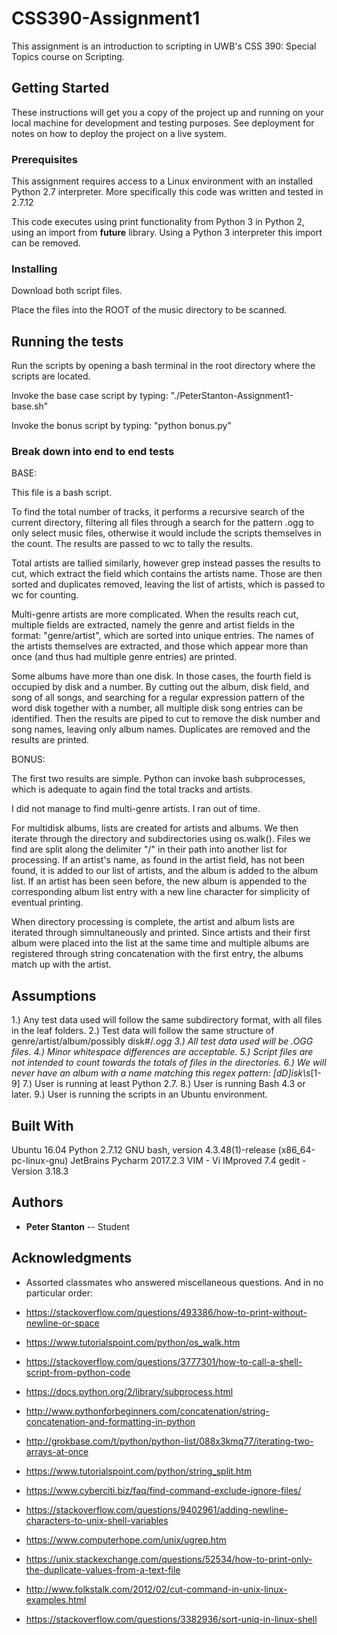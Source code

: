 # CSS390-Assignment1

This assignment is an introduction to scripting in UWB's CSS 390: Special Topics course on Scripting.

## Getting Started

These instructions will get you a copy of the project up and running on your local machine for development and testing purposes. See deployment for notes on how to deploy the project on a live system.

### Prerequisites

This assignment requires access to a Linux environment with an installed Python 2.7 interpreter. More specifically this code was written and tested in 2.7.12

This code executes using print functionality from Python 3 in Python 2, using an import from __future__ library. Using a Python 3 interpreter this import can be removed.

### Installing

Download both script files. 

Place the files into the ROOT of the music directory to be scanned.

## Running the tests

Run the scripts by opening a bash terminal in the root directory where the scripts are located.

Invoke the base case script by typing: "./PeterStanton-Assignment1-base.sh"

Invoke the bonus script by typing: "python bonus.py"

### Break down into end to end tests

BASE:

This file is a bash script.

To find the total number of tracks, it performs a recursive search of the current directory, filtering all files through a search for the pattern .ogg to only select music files, otherwise it would include the scripts themselves in the count. The results are passed to wc to tally the results.

Total artists are tallied similarly, however grep instead passes the results to cut, which extract the field which contains the artists name. Those are then sorted and duplicates removed, leaving the list of artists, which is passed to wc for counting.

Multi-genre artists are more complicated. When the results reach cut, multiple fields are extracted, namely the genre and artist fields
in the format: "genre/artist", which are sorted into unique entries. The names of the artists themselves are extracted, and those which appear more than once (and thus had multiple genre entries) are printed.

Some albums have more than one disk. In those cases, the fourth field is occupied by disk and a number. By cutting out the album, disk field, and song of all songs, and searching for a regular expression pattern of the word disk together with a number, all multiple disk song entries can be identified. Then the results are piped to cut to remove the disk number and song names, leaving only album names. Duplicates are removed and the results are printed.


BONUS:

The first two results are simple. Python can invoke bash subprocesses, which is adequate to again find the total tracks and artists.

I did not manage to find multi-genre artists. I ran out of time.

For multidisk albums, lists are created for artists and albums. We then iterate through the directory and subdirectories using os.walk(). Files we find are split along the delimiter "/" in their path into another list for processing. If an artist's name, as found in the artist field, has not been found, it is added to our list of artists, and the album is added to the album list. If an artist has been seen before, the new album is appended to the corresponding album list entry with a new line character for simplicity of eventual printing.

When directory processing is complete, the artist and album lists are iterated through simnultaneously and printed. Since artists and their first album were placed into the list at the same time and multiple albums are registered through string concatenation with the first entry, the albums match up with the artist.

## Assumptions 

1.) Any test data used will follow the same subdirectory format, with all files in the leaf folders. 
2.) Test data will follow the same structure of genre/artist/album/possibly disk#/*.ogg
3.) All test data used will be .OGG files.
4.) Minor whitespace differences are acceptable.
5.) Script files are not intended to count towards the totals of files in the directories.
6.) We will never have an album with a name matching this regex pattern: [dD]isk\s*[1-9]
7.) User is running at least Python 2.7.
8.) User is running Bash 4.3 or later.
9.) User is running the scripts in an Ubuntu environment.

## Built With

Ubuntu 16.04
Python 2.7.12
GNU bash, version 4.3.48(1)-release (x86_64-pc-linux-gnu)
JetBrains Pycharm 2017.2.3
VIM - Vi IMproved 7.4
gedit - Version 3.18.3



## Authors

* **Peter Stanton** -- Student


## Acknowledgments

* Assorted classmates who answered miscellaneous questions.
And in no particular order:

* https://stackoverflow.com/questions/493386/how-to-print-without-newline-or-space
* https://www.tutorialspoint.com/python/os_walk.htm
* https://stackoverflow.com/questions/3777301/how-to-call-a-shell-script-from-python-code
* https://docs.python.org/2/library/subprocess.html
* http://www.pythonforbeginners.com/concatenation/string-concatenation-and-formatting-in-python
* http://grokbase.com/t/python/python-list/088x3kmq77/iterating-two-arrays-at-once
* https://www.tutorialspoint.com/python/string_split.htm

* https://www.cyberciti.biz/faq/find-command-exclude-ignore-files/
* https://stackoverflow.com/questions/9402961/adding-newline-characters-to-unix-shell-variables
* https://www.computerhope.com/unix/ugrep.htm
* https://unix.stackexchange.com/questions/52534/how-to-print-only-the-duplicate-values-from-a-text-file
* http://www.folkstalk.com/2012/02/cut-command-in-unix-linux-examples.html
* https://stackoverflow.com/questions/3382936/sort-uniq-in-linux-shell

